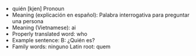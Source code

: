 - quién	[kjen]	Pronoun
- Meaning (explicación en español): Palabra interrogativa para preguntar una persona
- Meaning (Vietnamese): ai
- Properly translated word: who
- Example sentence: B: ¿Quién es?
- Family words: ninguno	Latin root: quem